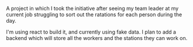 A project in which I took the initiative after seeing my team leader at my current job struggling to sort out the ratations for each person during the day. 

I'm using react to build it, and currently using fake data. I plan to add a backend which will store all the workers and the stations they can work on.
